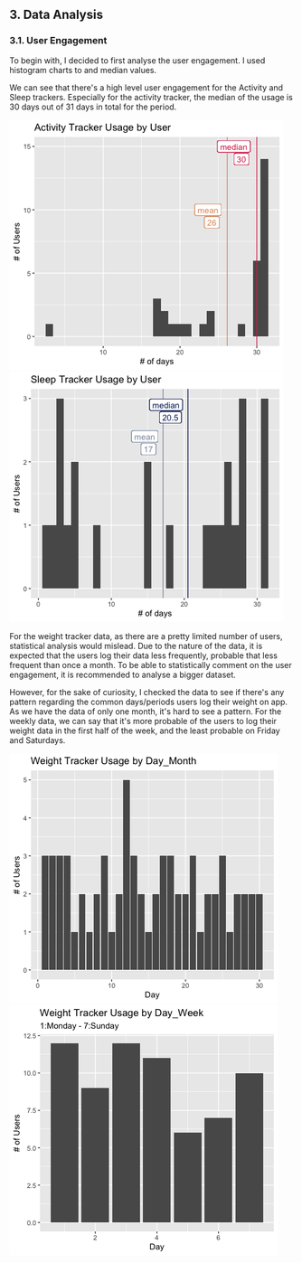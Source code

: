 ## 3. Data Analysis

### 3.1. User Engagement
To begin with, I decided to first analyse the user engagement.
I used histogram charts to and median values.

We can see that there's a high level user engagement for the Activity and Sleep trackers.
Especially for the activity tracker, the median of the usage is 30 days out of 31 days in total for the period.

![](https://github.com/ealmiras/Bellabeat/blob/main/Plot_ActivityTrackerUsage.png)
![](https://github.com/ealmiras/Bellabeat/blob/main/Plot_SleepTrackerUsage.png)

For the weight tracker data, as there are a pretty limited number of users, statistical analysis would mislead.
Due to the nature of the data, it is expected that the users log their data less frequently, probable that less frequent than once a month.
To be able to statistically comment on the user engagement, it is recommended to analyse a bigger dataset.

However, for the sake of curiosity, I checked the data to see if there's any pattern regarding the common days/periods users log their weight on app.
As we have the data of only one month, it's hard to see a pattern.
For the weekly data, we can say that it's more probable of the users to log their weight data in the first half of the week, and the least probable on Friday and Saturdays.

![](https://github.com/ealmiras/Bellabeat/blob/main/Plot_WeightTrackerUsage_byDayMonth.png)
![](https://github.com/ealmiras/Bellabeat/blob/main/Plot_WeightTrackerUsage_byDayWeek.png)

